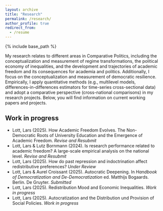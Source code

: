 ```yaml
---
layout: archive
title: "Research"
permalink: /research/
author_profile: true
redirect_from:
  - /resume
---
```


{% include base_path %}

My research relates to different areas in Comparative Politics, including the conceptualization and measurement of regime transformations, the political economy of inequalities, and the development and trajectories of academic freedom and its consequences for academia and politics. Additionally, I focus on the conceptualization and measurement of democratic resilience. Empirically, I apply quantitative methods (e.g., multilevel models, differences-in-differences estimators for time-series cross-sectional data) and adopt a comparative perspective (cross-national comparisons) in my research projects. Below, you will find information on current working papers and projects.

Work in progress
------

*  Lott, Lars (2025). How Academic Freedom Evolves. The Non-Democratic Roots of University Education and the Emergence of Academic Freedom. *Revise and Resubmit*
*  Lott, Lars & Lutz Bornmann (2024). Is research performance related to academic freedom? A large-scale empirical analysis on the national level. *Revise and Resubmit*
*  Lott, Lars (2025). How do past repression and indoctrination affect redistributive preferences? *Under Review*
*  Lott, Lars & Aurel Croissant (2025). Autocratic Deepening. In *Handbook of Democratization and De-Democratization* ed. Matthijs Bogaards. Berlin. De Gruyter. *Submitted*
*  Lott, Lars (2025). Redistribution Mood and Economic Inequalities. *Work in progress*
*  Lott, Lars (2025). Autocratization and the Distribution und Provision of Social Policies. *Work in progress*









